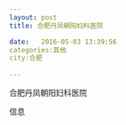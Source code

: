 ```yaml
--- 
layout: post 
title: 合肥丹凤朝阳妇科医院

date:   2016-05-03 13:39:56 
categories:其他  
city:合肥
  
--- 
```

   
合肥丹凤朝阳妇科医院

信息

